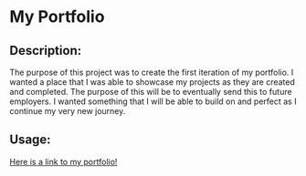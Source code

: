 # My Portfolio

## Description:

The purpose of this project was to create the first iteration of my portfolio. I wanted a place that I was able to showcase my projects as they are created and completed. The purpose of this will be to eventually send this to future employers. I wanted something that I will be able to build on and perfect as I continue my very new journey. 

## Usage: 

[Here is a link to my portfolio!](https://jacksonahumada.github.io/Module-2-Challenge/)

